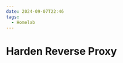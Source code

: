 ```yaml
---
date: 2024-09-07T22:46
tags:
  - Homelab
---
```


<!-- 2024-09-07-2246 (September 07, 2024 10:46:59 PM) -->

# Harden Reverse Proxy
